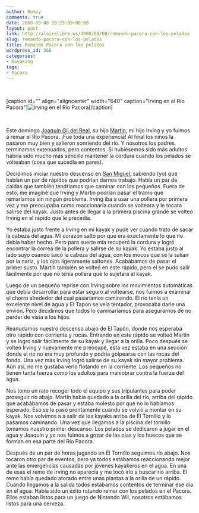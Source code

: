 ```yaml
---
author: Rompy
comments: true
date: 2008-09-08 19:23:09+00:00
layout: post
link: http://alairelibre.ws/2008/09/08/remando-pacora-con-los-pelados
slug: remando-pacora-con-los-pelados
title: Remando Pacora con los pelados
wordpress_id: 366
categories:
- Kayaking
tags:
- Pacora
---
```


 

[caption id="" align="aligncenter" width="640" caption="Irving en el Río Pacora"]![Irving en el Río Pacora](http://alairelibre.ws/gallery/d/33219-2/P9070011.JPG)[/caption]

 

Este domingo [Joaquín Gil del Real](http://alairelibre.ws/gallery/d/33207-2/P9070007.JPG), su hijo [Martin](http://alairelibre.ws/gallery/d/33222-2/P9070012.JPG), mi hijo Irving y yo fuimos a remar el Río Pacora. ¡Fue toda una experiencia! Al final los niños la pasaron muy bien y salieron sonriendo del río. Y nosotros los padres terminamos extenuados, pero contentos. Si hubiésemos sido más adultos habría sido mucho más sencillo mantener la cordura cuando los pelados se volteaban (cosa que sucedía en pares).

Decidimos iniciar nuestro descenso en [San Miguel](http://alairelibre.ws/gallery/v/pacora-pelaos/P9070003.JPG.html), sabiendo (yo) que habían un par de rápidos que podrían darnos trabajo. Había un par de caídas que también tendríamos que caminar con los pequeños. Fuera de esto, me imaginé que Irving y Martín podrían pasar el tramo que remaríamos sin ningún problema. Irving iba a usar una pollera por primera vez y me preocupaba como reaccionaría cuando se volteara y le tocara salirse del kayak. Justo antes de llegar a la primera piscina grande se volteó Irving en el rápido que le precedía.

Yo estaba justo frente a Irving en mi kayak y pude ver cuando trato de sacar la cabeza del agua. Mi corazón saltó por que era exactamente lo que no debía haber hecho. Pero para suerte mía recuperó la cordura y logró encontrar la correa de la pollera y salirse de su kayak. Yo estaba justo al lado suyo cuando sacó la cabeza del agua, con los mocos que se la salían por la nariz, y los ojos ligeramente saltones. Acabábamos de pasar el primer susto. Martín también se volteó en este rápido, pero el se pudo salir fácilmente por que no tenía pollera que lo sujetara al kayak.

Luego de un pequeño reprise con Irving sobre los movimientos automáticas que debía desarrollar para estar seguro al voltearse, nos fuimos a examinar el chorro alrededor del cual pasaríamos caminando. El río tenía un excelente nivel de agua y El Tapón se veía tentador, provocaba darle una envión. Pero decidimos que todos lo caminaríamos para asegurarnos de no perder de vista a los hijos.

Reanudamos nuestro descenso abajo de El Tapón, donde nos esperaba otro rápido con corriente y rocas. Entrando en este rápido se volteó Martín y se logro salir fácilmente de su kayak y llegar a la orilla. Poco después se volteó Irving y nuevamente me preocupé, esta vez estaba en una sección donde el río no era muy profundo y podría golpearse con las rocas del fondo. Una vez más Irving logró salirse de su kayak sin mayor problema. Aún así, no me gustaba verlo flotando en la corriente. Los pequeños no tienen tanta fuerza como los adultos para maniobrar contra la fuerza del agua.

Nos tomo un rato recoger todo el equipo y sus tripulantes para poder proseguir río abajo. Martín había quedado a la orilla del río, arriba del rápido que acabábamos de pasar y estaba molesto por que no lo habíamos esperado. Eso se le pasó prontamente cuando se volvió a montar en su kayak. Nos volvimos a a salir de los kayaks arriba de El Tornillo y lo pasamos caminando. Una vez que llegamos a la piscina del tornillo tomamos nuestro primer descanso. Los pelados se dedicaron a jugar en el agua y Joaquín y yo nos fuimos a gozar de las olas y los huecos que se forman en esa parte del Río Pacora.

Después de un par de horas jugando en El Tornillo seguimos río abajo. Nos tocaron otro par de eventos, pero ya todos estábamos reaccionando mejor ante las emergencias causadas por jóvenes kayakeros en el agua. En una de esas el remo de Irving no aparecía y me tocó irlo a buscar río arriba. El remo había quedado atorado entre unas plantas a la orilla de un rápido. Cuando llegamos a la salida todos estábamos contentos de terminar ese día en el agua. Había sido un éxito rotundo remar con los pelados en el Pacora. Ellos estaban listos para un juego de Nintendo Wii, nosotros estábamos listos para una cerveza.
